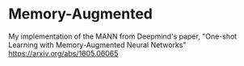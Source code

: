 # Memory-Augmented
My implementation of the MANN from Deepmind's paper, "One-shot Learning with Memory-Augmented Neural Networks"
https://arxiv.org/abs/1605.06065
